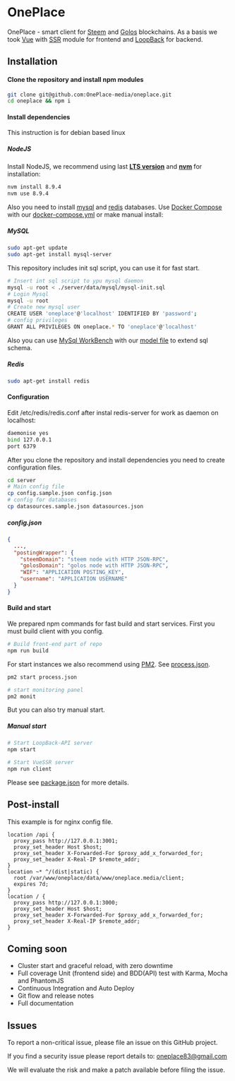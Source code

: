 # OnePlace

OnePlace - smart client for [Steem](https://github.com/steemit/steem) and [Golos](https://github.com/GolosChain/golos) blockchains. As a basis we took [Vue](https://vuejs.org) with [SSR](https://ssr.vuejs.org/en/) module for frontend and [LoopBack](https://loopback.io/) for backend.

## Installation

#### Clone the repository and install npm modules

```bash
git clone git@github.com:OnePlace-media/oneplace.git
cd oneplace && npm i
```

#### Install dependencies
This instruction is for debian based linux

##### NodeJS
Install NodeJS, we recommend using last [**LTS version**](https://nodejs.org/en/) and [**nvm**](https://github.com/creationix/nvm) for installation:

```bash
nvm install 8.9.4
nvm use 8.9.4
```

Also you need to install [mysql](https://www.mysql.com/) and [redis](https://redis.io/download) databases. Use [Docker Compose](https://docs.docker.com/compose/) with our [docker-compose.yml](./docker-compose.yml) or make manual install:

##### MySQL
```bash
sudo apt-get update
sudo apt-get install mysql-server
```

This repository includes init sql script, you can use it for fast start.
```bash
# Insert int sql script to ypu mysql daemon
mysql -u root < ./server/data/mysql/mysql-init.sql
# Login Mysql
mysql -u root
# Create new mysql user
CREATE USER 'oneplace'@'localhost' IDENTIFIED BY 'password';
# config privileges
GRANT ALL PRIVILEGES ON oneplace.* TO 'oneplace'@'localhost'
```

Also you can use [MySql WorkBench](https://www.mysql.com/products/workbench/) with our [model file](./server/data/mysql/wb-model.mwb) to extend sql schema.

##### Redis

```bash
sudo apt-get install redis
```

#### Configuration

Edit /etc/redis/redis.conf after instal redis-server for work as daemon on localhost:

```bash
daemonise yes
bind 127.0.0.1
port 6379
```

After you clone the repository and install dependencies you need to create configuration files.
```bash
cd server
# Main config file
cp config.sample.json config.json
# config for databases
cp datasources.sample.json datasources.json
```

##### config.json
```json
{
  ...,
  "postingWrapper": {
    "steemDomain": "steem node with HTTP JSON-RPC",
    "golosDomain": "golos node with HTTP JSON-RPC",
    "WIF": "APPLICATION POSTING_KEY",
    "username": "APPLICATION USERNAME"
  }
}
```

#### Build and start
We prepared npm commands for fast build and start services. First you must build client with you config.
```bash
# Build front-end part of repo
npm run build
```
For start instances we also recommend using [PM2](http://pm2.keymetrics.io/). See [process.json](./process.json). 

```bash
pm2 start process.json

# start monitoring panel
pm2 monit
```

But you can also try manual start.

##### Manual start

```bash
# Start LoopBack-API server
npm start

# Start VueSSR server
npm run client
```
Please see [package.json](./package.json) for more details.

## Post-install
This example is for nginx config file.
```nginx
location /api {
  proxy_pass http://127.0.0.1:3001;
  proxy_set_header Host $host;
  proxy_set_header X-Forwarded-For $proxy_add_x_forwarded_for;
  proxy_set_header X-Real-IP $remote_addr;
}
location ~* ^/(dist|static) {
  root /var/www/oneplace/data/www/oneplace.media/client;
  expires 7d;
}
location / {
  proxy_pass http://127.0.0.1:3000;
  proxy_set_header Host $host;
  proxy_set_header X-Forwarded-For $proxy_add_x_forwarded_for;
  proxy_set_header X-Real-IP $remote_addr;
}
```
## Coming soon
- Cluster start and graceful reload, with zero downtime
- Full coverage Unit (frontend side) and BDD(API) test with Karma, Mocha and PhantomJS
- Continuous Integration and Auto Deploy
- Git flow and release notes
- Full documentation

## Issues

To report a non-critical issue, please file an issue on this GitHub project.

If you find a security issue please report details to: [oneplace83@gmail.com](mailto:oneplace83@gmail.com)

We will evaluate the risk and make a patch available before filing the issue.